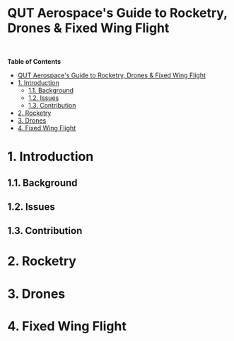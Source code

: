 # QUT Aerospace's Guide to Rocketry, Drones &amp; Fixed Wing Flight
<br>

**Table of Contents**
- [QUT Aerospace's Guide to Rocketry, Drones &amp; Fixed Wing Flight](#qut-aerospaces-guide-to-rocketry-drones--fixed-wing-flight)
- [1. Introduction](#1-introduction)
  - [1.1. Background](#11-background)
  - [1.2. Issues](#12-issues)
  - [1.3. Contribution](#13-contribution)
- [2. Rocketry](#2-rocketry)
- [3. Drones](#3-drones)
- [4. Fixed Wing Flight](#4-fixed-wing-flight)

# 1. Introduction

## 1.1. Background

## 1.2. Issues

## 1.3. Contribution

# 2. Rocketry

# 3. Drones

# 4. Fixed Wing Flight